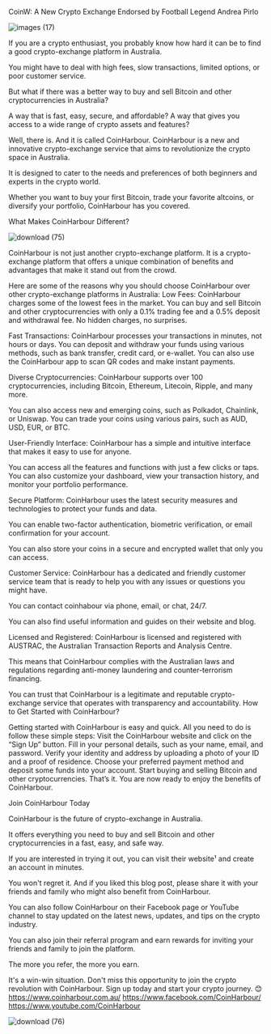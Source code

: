 CoinW: A New Crypto Exchange Endorsed by Football Legend Andrea Pirlo

![images (17)](https://github.com/sumyia983/coin-W/assets/158214770/48a27421-5ad6-4fa7-a747-7e697cf67f39)



If you are a crypto enthusiast, you probably know how hard it can be to find a good crypto-exchange platform in Australia. 

You might have to deal with high fees, slow transactions, limited options, or poor customer service. 

But what if there was a better way to buy and sell Bitcoin and other cryptocurrencies in Australia? 

A way that is fast, easy, secure, and affordable? A way that gives you access to a wide range of crypto assets and features? 

Well, there is. And it is called CoinHarbour.
CoinHarbour is a new and innovative crypto-exchange service that aims to revolutionize the crypto space in Australia.

 It is designed to cater to the needs and preferences of both beginners and experts in the crypto world. 

Whether you want to buy your first Bitcoin, trade your favorite altcoins, or diversify your portfolio, CoinHarbour has you covered.


What Makes CoinHarbour Different?

![download (75)](https://github.com/sumyia983/coin-W/assets/158214770/890bb43f-41c8-43ea-9d89-89ac298480b1)


CoinHarbour is not just another crypto-exchange platform. It is a crypto-exchange platform that offers a unique combination of benefits and advantages that make it stand out from the crowd.

 Here are some of the reasons why you should choose CoinHarbour over other crypto-exchange platforms in Australia:
Low Fees: CoinHarbour charges some of the lowest fees in the market. 
You can buy and sell Bitcoin and other cryptocurrencies with only a 0.1% trading fee and a 0.5% deposit and withdrawal fee. No hidden charges, no surprises.


Fast Transactions: CoinHarbour processes your transactions in minutes, not hours or days. 
You can deposit and withdraw your funds using various methods, such as bank transfer, credit card, or e-wallet. 
You can also use the CoinHarbour app to scan QR codes and make instant payments.


Diverse Cryptocurrencies: CoinHarbour supports over 100 cryptocurrencies, including Bitcoin, Ethereum, Litecoin, Ripple, and many more. 

You can also access new and emerging coins, such as Polkadot, Chainlink, or Uniswap. You can trade your coins using various pairs, such as AUD, USD, EUR, or BTC.


User-Friendly Interface: CoinHarbour has a simple and intuitive interface that makes it easy to use for anyone. 

You can access all the features and functions with just a few clicks or taps. You can also customize your dashboard, view your transaction history, and monitor your portfolio performance.


Secure Platform: CoinHarbour uses the latest security measures and technologies to protect your funds and data. 

You can enable two-factor authentication, biometric verification, or email confirmation for your account. 

You can also store your coins in a secure and encrypted wallet that only you can access.


Customer Service: CoinHarbour has a dedicated and friendly customer service team that is ready to help you with any issues or questions you might have. 

You can contact coinhabour via phone, email, or chat, 24/7. 

You can also find useful information and guides on their website and blog.


Licensed and Registered: CoinHarbour is licensed and registered with AUSTRAC, the Australian Transaction Reports and Analysis Centre. 

This means that CoinHarbour complies with the Australian laws and regulations regarding anti-money laundering and counter-terrorism financing. 

You can trust that CoinHarbour is a legitimate and reputable crypto-exchange service that operates with transparency and accountability.
How to Get Started with CoinHarbour?

Getting started with CoinHarbour is easy and quick. All you need to do is follow these simple steps:
Visit the CoinHarbour website and click on the “Sign Up” button.
Fill in your personal details, such as your name, email, and password.
Verify your identity and address by uploading a photo of your ID and a proof of residence.
Choose your preferred payment method and deposit some funds into your account.
Start buying and selling Bitcoin and other cryptocurrencies.
That’s it. You are now ready to enjoy the benefits of CoinHarbour.

Join CoinHarbour Today


CoinHarbour is the future of crypto-exchange in Australia. 

It offers everything you need to buy and sell Bitcoin and other cryptocurrencies in a fast, easy, and safe way.

 If you are interested in trying it out, you can visit their website¹ and create an account in minutes. 

You won't regret it. And if you liked this blog post, please share it with your friends and family who might also benefit from CoinHarbour.

You can also follow CoinHarbour on their Facebook page or YouTube channel to stay updated on the latest news, updates, and tips on the crypto industry. 

You can also join their referral program and earn rewards for inviting your friends and family to join the platform. 

The more you refer, the more you earn. 

It's a win-win situation.
Don't miss this opportunity to join the crypto revolution with CoinHarbour. 
Sign up today and start your crypto journey. 😊
https://www.coinharbour.com.au/
https://www.facebook.com/CoinHarbour/
https://www.youtube.com/CoinHarbour

![download (76)](https://github.com/sumyia983/coin-W/assets/158214770/970e258b-4c93-46fc-9be2-535e56420d50)



